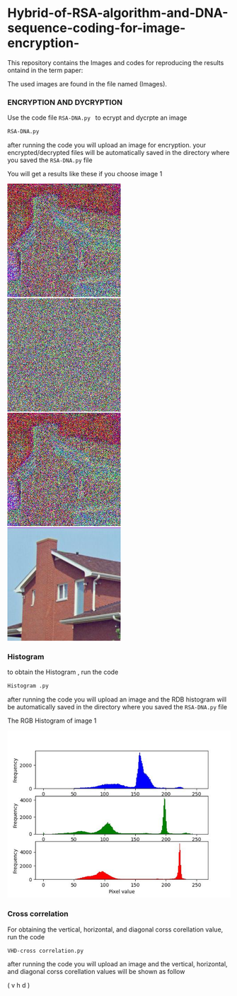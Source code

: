 # Hybrid-of-RSA-algorithm-and-DNA-sequence-coding-for-image-encryption-

This repository contains the Images and codes for reproducing the results ontaind in the term paper:


The used images are found in the file named (Images).


### ENCRYPTION AND DYCRYPTION   

Use the code file `RSA-DNA.py
` to ecrypt and dycrpte an image

```bash 
RSA-DNA.py
```
after running the code you will upload an image for encryption.
your encrypted/decrypted files will be automatically saved in the directory where you saved the `RSA-DNA.py` file

You will get a results like these if you choose image 1 


 ![](https://github.com/mamounlyes/Hybrid-of-RSA-algorithm-and-DNA-sequence-coding-for-image-encryption-/blob/272d6320e4a3320c94b097c19d39cf74b599c20e/1/encryptedRSA.jpg) ![](https://github.com/mamounlyes/Hybrid-of-RSA-algorithm-and-DNA-sequence-coding-for-image-encryption-/blob/272d6320e4a3320c94b097c19d39cf74b599c20e/1/encryptedDNA.jpg) ![](https://github.com/mamounlyes/Hybrid-of-RSA-algorithm-and-DNA-sequence-coding-for-image-encryption-/blob/272d6320e4a3320c94b097c19d39cf74b599c20e/1/decryptedDNA.jpg)
 ![](https://github.com/mamounlyes/Hybrid-of-RSA-algorithm-and-DNA-sequence-coding-for-image-encryption-/blob/272d6320e4a3320c94b097c19d39cf74b599c20e/1/decryptedRSA.jpg)

### Histogram 

to obtain the Histogram , run the code 
```bash 
Histogram .py
```
after running the code you will upload an image and the RDB histogram will be automatically saved in the directory where you saved the `RSA-DNA.py` file

The RGB Histogram of image 1 

![](https://github.com/mamounlyes/Hybrid-of-RSA-algorithm-and-DNA-sequence-coding-for-image-encryption-/blob/010dea8d3b7906c7af0ae8637fba0a48d5023573/1/RGB%20Histogram.jpg)

### Cross correlation 

For obtaining the vertical, horizontal, and diagonal corss corellation value, run the code 

```bash 
VHD-cross correlation.py
```
after running the code you will upload an image and the vertical, horizontal, and diagonal corss corellation values will be shown as follow 

( v h d )




